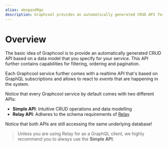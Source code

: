 ```yaml
---
alias: abogasd0go
description: Graphcool provides an automatically generated CRUD API for your data model. It also offers a realtime API using GraphQL subscriptions and a dedicated API for file management.
---
```


# Overview

The basic idea of Graphcool is to provide an automatically generated CRUD API based on a data model that you specify for your service. This API further contains capabilities for filtering, ordering and pagination.

Each Graphcool service further comes with a realtime API that's based on GraphQL subscriptions and allows to react to _events_ that are happening in the system.

Notice that every Graphcool service by default comes with two different APIs:

- **Simple API**: Intuitive CRUD operations and data modelling
- **Relay API**: Adheres to the schema requirements of [Relay](https://facebook.github.io/relay/)

Notice that both APIs are still accessing the same underlying database!

> Unless you are using Relay for as a GraphQL client, we highly recommend you to always use the **Simple API**. 

